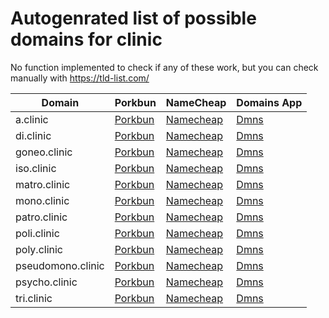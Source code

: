 # Autogenrated list of possible domains for clinic

No function implemented to check if any of these work, but you can check manually with https://tld-list.com/

| Domain | Porkbun | NameCheap | Domains App |
|---|---|---|---|
| a.clinic | [Porkbun](https://porkbun.com/checkout/search?prb=e814663da1&tlds=&idnLanguage=&search=search&q=a.clinic) | [Namecheap](https://www.namecheap.com/domains/registration/results/?domain=a.clinic) | [Dmns](https://dmns.app/domains?q=a.clinic) |
| di.clinic | [Porkbun](https://porkbun.com/checkout/search?prb=e814663da1&tlds=&idnLanguage=&search=search&q=di.clinic) | [Namecheap](https://www.namecheap.com/domains/registration/results/?domain=di.clinic) | [Dmns](https://dmns.app/domains?q=di.clinic) |
| goneo.clinic | [Porkbun](https://porkbun.com/checkout/search?prb=e814663da1&tlds=&idnLanguage=&search=search&q=goneo.clinic) | [Namecheap](https://www.namecheap.com/domains/registration/results/?domain=goneo.clinic) | [Dmns](https://dmns.app/domains?q=goneo.clinic) |
| iso.clinic | [Porkbun](https://porkbun.com/checkout/search?prb=e814663da1&tlds=&idnLanguage=&search=search&q=iso.clinic) | [Namecheap](https://www.namecheap.com/domains/registration/results/?domain=iso.clinic) | [Dmns](https://dmns.app/domains?q=iso.clinic) |
| matro.clinic | [Porkbun](https://porkbun.com/checkout/search?prb=e814663da1&tlds=&idnLanguage=&search=search&q=matro.clinic) | [Namecheap](https://www.namecheap.com/domains/registration/results/?domain=matro.clinic) | [Dmns](https://dmns.app/domains?q=matro.clinic) |
| mono.clinic | [Porkbun](https://porkbun.com/checkout/search?prb=e814663da1&tlds=&idnLanguage=&search=search&q=mono.clinic) | [Namecheap](https://www.namecheap.com/domains/registration/results/?domain=mono.clinic) | [Dmns](https://dmns.app/domains?q=mono.clinic) |
| patro.clinic | [Porkbun](https://porkbun.com/checkout/search?prb=e814663da1&tlds=&idnLanguage=&search=search&q=patro.clinic) | [Namecheap](https://www.namecheap.com/domains/registration/results/?domain=patro.clinic) | [Dmns](https://dmns.app/domains?q=patro.clinic) |
| poli.clinic | [Porkbun](https://porkbun.com/checkout/search?prb=e814663da1&tlds=&idnLanguage=&search=search&q=poli.clinic) | [Namecheap](https://www.namecheap.com/domains/registration/results/?domain=poli.clinic) | [Dmns](https://dmns.app/domains?q=poli.clinic) |
| poly.clinic | [Porkbun](https://porkbun.com/checkout/search?prb=e814663da1&tlds=&idnLanguage=&search=search&q=poly.clinic) | [Namecheap](https://www.namecheap.com/domains/registration/results/?domain=poly.clinic) | [Dmns](https://dmns.app/domains?q=poly.clinic) |
| pseudomono.clinic | [Porkbun](https://porkbun.com/checkout/search?prb=e814663da1&tlds=&idnLanguage=&search=search&q=pseudomono.clinic) | [Namecheap](https://www.namecheap.com/domains/registration/results/?domain=pseudomono.clinic) | [Dmns](https://dmns.app/domains?q=pseudomono.clinic) |
| psycho.clinic | [Porkbun](https://porkbun.com/checkout/search?prb=e814663da1&tlds=&idnLanguage=&search=search&q=psycho.clinic) | [Namecheap](https://www.namecheap.com/domains/registration/results/?domain=psycho.clinic) | [Dmns](https://dmns.app/domains?q=psycho.clinic) |
| tri.clinic | [Porkbun](https://porkbun.com/checkout/search?prb=e814663da1&tlds=&idnLanguage=&search=search&q=tri.clinic) | [Namecheap](https://www.namecheap.com/domains/registration/results/?domain=tri.clinic) | [Dmns](https://dmns.app/domains?q=tri.clinic) |
